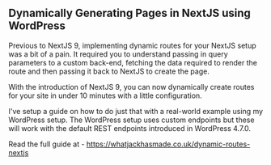 ## Dynamically Generating Pages in NextJS using WordPress

Previous to NextJS 9, implementing dynamic routes for your NextJS setup was a bit of a pain. It required you to understand passing in query parameters to a custom back-end, fetching the data required to render the route and then passing it back to NextJS to create the page.

With the introduction of NextJS 9, you can now dynamically create routes for your site in under 10 minutes with a little configuration.

I've setup a guide on how to do just that with a real-world example using my WordPress setup. The WordPress setup uses custom endpoints but these will work with the default REST endpoints introduced in WordPress 4.7.0.

Read the full guide at - https://whatjackhasmade.co.uk/dynamic-routes-nextjs